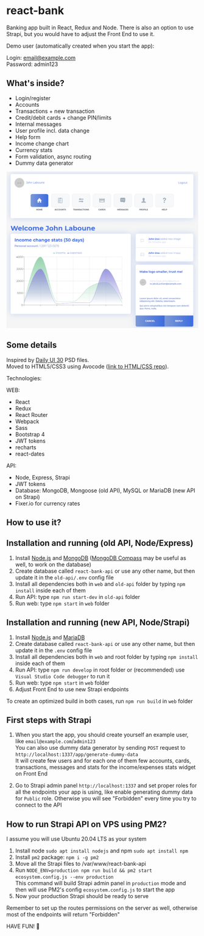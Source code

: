 # react-bank

Banking app built in React, Redux and Node.
There is also an option to use Strapi, but you would have to adjust the Front End to use it.

Demo user (automatically created when you start the app):

Login: email@example.com<br />
Password: admin123

## What's inside?

* Login/register
* Accounts
* Transactions + new transaction
* Credit/debit cards + change PIN/limits
* Internal messages
* User profile incl. data change
* Help form
* Income change chart
* Currency stats
* Form validation, async routing
* Dummy data generator

![react-bank screenshot](screenshot.png?raw=true)

## Some details
Inspired by [Daily UI 30](https://symu.co/freebies/ui-kits-9/daily-ui-30-elements/) PSD files.<br />
Moved to HTML5/CSS3 using Avocode ([link to HTML/CSS repo](https://github.com/jurkian/daily-ui-30-html)).

Technologies:

WEB:
* React
* Redux
* React Router
* Webpack
* Sass
* Bootstrap 4
* JWT tokens
* recharts
* react-dates

API:
* Node, Express, Strapi
* JWT tokens
* Database: MongoDB, Mongoose (old API), MySQL or MariaDB (new API on Strapi)
* Fixer.io for currency rates

## How to use it?

## Installation and running (old API, Node/Express)

1. Install [Node.js](https://nodejs.org/) and [MongoDB](https://www.mongodb.com/) ([MongoDB Compass](https://www.mongodb.com/products/compass) may be useful as well, to work on the database)
2. Create database called `react-bank-api` or use any other name, but then update it in the `old-api/.env` config file
3. Install all dependencies both in `web` and `old-api` folder by typing `npm install` inside each of them
4. Run API: type `npm run start-dev` in `old-api` folder
5. Run web: type `npm start` in `web` folder

## Installation and running (new API, Node/Strapi)

1. Install [Node.js](https://nodejs.org/) and [MariaDB](https://mariadb.org/)
2. Create database called `react-bank-api` or use any other name, but then update it in the `.env` config file
3. Install all dependencies both in `web` and root folder by typing `npm install` inside each of them
4. Run API: type `npm run develop` in root folder or (recommended) use `Visual Studio Code debugger` to run it
5. Run web: type `npm start` in `web` folder
6. Adjust Front End to use new Strapi endpoints

To create an optimized build in both cases, run `npm run build` in `web` folder

## First steps with Strapi

1. When you start the app, you should create yourself an example user, like `email@example.com`/`admin123`<br />
You can also use dummy data generator by sending `POST` request to `http://localhost:1337/app/generate-dummy-data`<br />
It will create few users and for each one of them few accounts, cards, transactions, messages and stats for the income/expenses stats widget on Front End<br />

2. Go to Strapi admin panel `http://localhost:1337` and set proper roles for all the endpoints your app is using, like enable generating dummy data for `Public` role. Otherwise you will see "Forbidden" every time you try to connect to the API

## How to run Strapi API on VPS using PM2?
I assume you will use Ubuntu 20.04 LTS as your system

1. Install node `sudo apt install nodejs` and npm `sudo apt install npm`
2. Install `pm2` package: `npm i -g pm2`
3. Move all the Strapi files to /var/www/react-bank-api
4. Run `NODE_ENV=production npm run build && pm2 start ecosystem.config.js --env production`<br />This command will build Strapi admin panel in `production` mode and then will use PM2's config `ecosystem.config.js` to start the app
5. Now your production Strapi should be ready to serve

Remember to set up the routes permissions on the server as well, otherwise most of the endpoints will return "Forbidden"<br />

HAVE FUN! 💪

